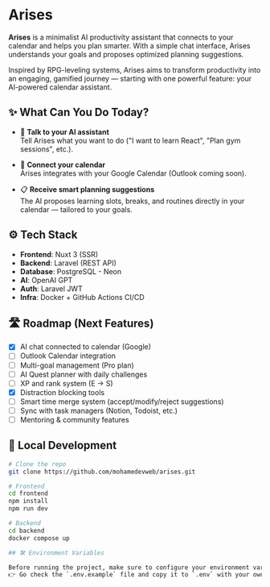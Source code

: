 # Arises

**Arises** is a minimalist AI productivity assistant that connects to your calendar and helps you plan smarter. With a simple chat interface, Arises understands your goals and proposes optimized planning suggestions.

Inspired by RPG-leveling systems, Arises aims to transform productivity into an engaging, gamified journey — starting with one powerful feature: your AI-powered calendar assistant.

## ✨ What Can You Do Today?

- 💬 **Talk to your AI assistant**  
  Tell Arises what you want to do ("I want to learn React", "Plan gym sessions", etc.).

- 📆 **Connect your calendar**  
  Arises integrates with your Google Calendar (Outlook coming soon).

- 📋 **Receive smart planning suggestions**  
  The AI proposes learning slots, breaks, and routines directly in your calendar — tailored to your goals.

## ⚙️ Tech Stack

- **Frontend**: Nuxt 3 (SSR)
- **Backend**: Laravel (REST API)
- **Database**: PostgreSQL - Neon
- **AI**: OpenAI GPT
- **Auth**: Laravel JWT
- **Infra**: Docker + GitHub Actions CI/CD

## 🛣️ Roadmap (Next Features)

- [x] AI chat connected to calendar (Google)
- [ ] Outlook Calendar integration
- [ ] Multi-goal management (Pro plan)
- [ ] AI Quest planner with daily challenges
- [ ] XP and rank system (E → S)
- [x] Distraction blocking tools
- [ ] Smart time merge system (accept/modify/reject suggestions)
- [ ] Sync with task managers (Notion, Todoist, etc.)
- [ ] Mentoring & community features

## 🧪 Local Development

```bash
# Clone the repo
git clone https://github.com/mohamedevweb/arises.git

# Frontend
cd frontend
npm install
npm run dev

# Backend
cd backend
docker compose up

## 🛠️ Environment Variables

Before running the project, make sure to configure your environment variables.  
👉 Go check the `.env.example` file and copy it to `.env` with your own credentials.
